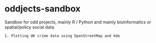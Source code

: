 # oddjects-sandbox
Sandbox for odd projects, mainly R / Python and mainly bioinformatics or spatial/policy social data

	1. Plotting UK crime data using OpenStreetMap and kde
